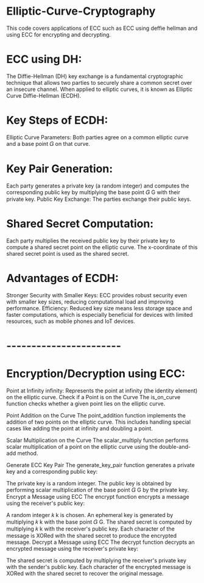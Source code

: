# Elliptic-Curve-Cryptography

This code covers applications of ECC such as ECC using deffie hellman and using ECC for encrypting and decrypting.

# ECC using DH:

The Diffie-Hellman (DH) key exchange is a fundamental cryptographic technique that allows two parties to securely share a common secret over an insecure channel. When applied to elliptic curves, it is known as Elliptic Curve Diffie-Hellman (ECDH).

# Key Steps of ECDH:
Elliptic Curve Parameters: Both parties agree on a common elliptic curve and a base point 𝐺
on that curve.
# Key Pair Generation:
Each party generates a private key (a random integer) and computes the corresponding public key by multiplying the base point 
𝐺
G with their private key.
Public Key Exchange: The parties exchange their public keys.
# Shared Secret Computation:
Each party multiplies the received public key by their private key to compute a shared secret point on the elliptic curve.
The x-coordinate of this shared secret point is used as the shared secret.

# Advantages of ECDH:
Stronger Security with Smaller Keys: ECC provides robust security even with smaller key sizes, reducing computational load and improving performance.
Efficiency: Reduced key size means less storage space and faster computations, which is especially beneficial for devices with limited resources, such as mobile phones and IoT devices.


# -----------------------

# Encryption/Decryption using ECC:

Point at Infinity
infinity: Represents the point at infinity (the identity element) on the elliptic curve.
Check if a Point is on the Curve
The is_on_curve function checks whether a given point lies on the elliptic curve.

Point Addition on the Curve
The point_addition function implements the addition of two points on the elliptic curve. This includes handling special cases like adding the point at infinity and doubling a point.

Scalar Multiplication on the Curve
The scalar_multiply function performs scalar multiplication of a point on the elliptic curve using the double-and-add method.

Generate ECC Key Pair
The generate_key_pair function generates a private key and a corresponding public key:

The private key is a random integer.
The public key is obtained by performing scalar multiplication of the base point 
𝐺
G by the private key.
Encrypt a Message using ECC
The encrypt function encrypts a message using the receiver's public key:

A random integer 
𝑘
k is chosen.
An ephemeral key is generated by multiplying 
𝑘
k with the base point 
𝐺
G.
The shared secret is computed by multiplying 
𝑘
k with the receiver's public key.
Each character of the message is XORed with the shared secret to produce the encrypted message.
Decrypt a Message using ECC
The decrypt function decrypts an encrypted message using the receiver's private key:

The shared secret is computed by multiplying the receiver's private key with the sender's public key.
Each character of the encrypted message is XORed with the shared secret to recover the original message.
